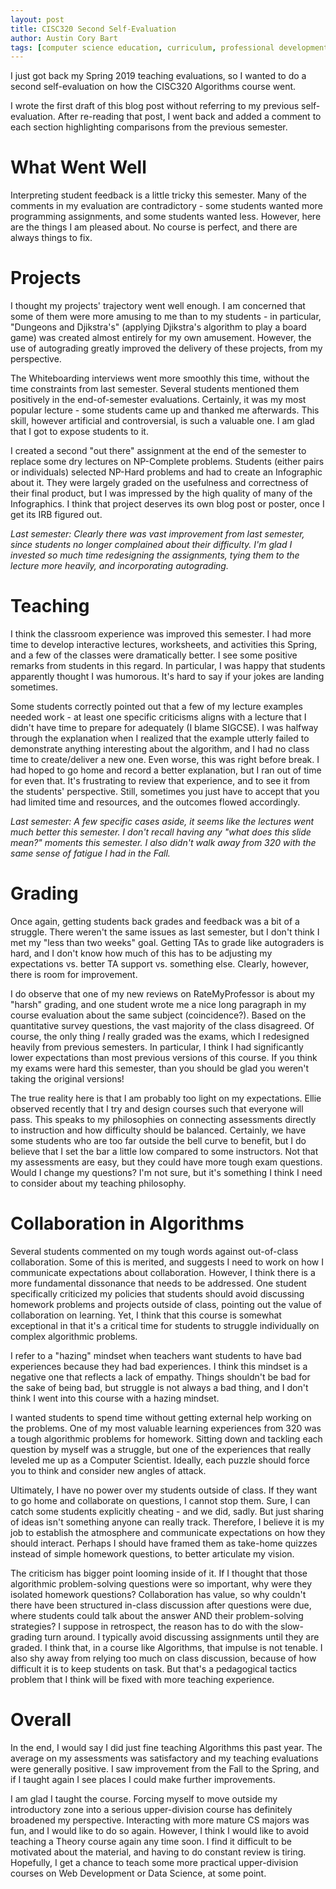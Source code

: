 ```yaml
---
layout: post
title: CISC320 Second Self-Evaluation
author: Austin Cory Bart
tags: [computer science education, curriculum, professional development, evaluation]
---
```


I just got back my Spring 2019 teaching evaluations, so I wanted to do a second self-evaluation on how the CISC320 Algorithms course went.

I wrote the first draft of this blog post without referring to my previous self-evaluation. After re-reading that post, I went back and added a comment to each section highlighting comparisons from the previous semester.

# What Went Well

Interpreting student feedback is a little tricky this semester. Many of the comments in my evaluation are contradictory - some students wanted more programming assignments, and some students wanted less. However, here are the things I am pleased about. No course is perfect, and there are always things to fix.

# Projects

I thought my projects' trajectory went well enough. I am concerned that some of them were more amusing to me than to my students - in particular, "Dungeons and Djikstra's" (applying Djikstra's algorithm to play a board game) was created almost entirely for my own amusement. However, the use of autograding greatly improved the delivery of these projects, from my perspective.

The Whiteboarding interviews went more smoothly this time, without the time constraints from last semester. Several students mentioned them positively in the end-of-semester evaluations. Certainly, it was my most popular lecture - some students came up and thanked me afterwards. This skill, however artificial and controversial, is such a valuable one. I am glad that I got to expose students to it.

I created a second "out there" assignment at the end of the semester to replace some dry lectures on NP-Complete problems. Students (either pairs or individuals) selected NP-Hard problems and had to create an Infographic about it. They were largely graded on the usefulness and correctness of their final product, but I was impressed by the high quality of many of the Infographics. I think that project deserves its own blog post or poster, once I get its IRB figured out.

*Last semester: Clearly there was vast improvement from last semester, since students no longer complained about their difficulty. I'm glad I invested so much time redesigning the assignments, tying them to the lecture more heavily, and incorporating autograding.*

# Teaching

I think the classroom experience was improved this semester. I had more time to develop interactive lectures, worksheets, and activities this Spring, and a few of the classes were dramatically better. I see some positive remarks from students in this regard. In particular, I was happy that students apparently thought I was humorous. It's hard to say if your jokes are landing sometimes.

Some students correctly pointed out that a few of my lecture examples needed work - at least one specific criticisms aligns with a lecture that I didn't have time to prepare for adequately (I blame SIGCSE). I was halfway through the explanation when I realized that the example utterly failed to demonstrate anything interesting about the algorithm, and I had no class time to create/deliver a new one. Even worse, this was right before break. I had hoped to go home and record a better explanation, but I ran out of time for even that. It's frustrating to review that experience, and to see it from the students' perspective. Still, sometimes you just have to accept that you had limited time and resources, and the outcomes flowed accordingly.

*Last semester: A few specific cases aside, it seems like the lectures went much better this semester. I don't recall having any "what does this slide mean?" moments this semester. I also didn't walk away from 320 with the same sense of fatigue I had in the Fall.*

# Grading

Once again, getting students back grades and feedback was a bit of a struggle. There weren't the same issues as last semester, but I don't think I met my "less than two weeks" goal. Getting TAs to grade like autograders is hard, and I don't know how much of this has to be adjusting my expectations vs. better TA support vs. something else. Clearly, however, there is room for improvement.

I do observe that one of my new reviews on RateMyProfessor is about my "harsh" grading, and one student wrote me a nice long paragraph in my course evaluation about the same subject (coincidence?). Based on the quantitative survey questions, the vast majority of the class disagreed. Of course, the only thing *I* really graded was the exams, which I redesigned heavily from previous semesters. In particular, I think I had significantly lower expectations than most previous versions of this course. If you think my exams were hard this semester, than you should be glad you weren't taking the original versions!

The true reality here is that I am probably too light on my expectations. Ellie observed recently that I try and design courses such that everyone will pass. This speaks to my philosophies on connecting assessments directly to instruction and how difficulty should be balanced. Certainly, we have some students who are too far outside the bell curve to benefit, but I do believe that I set the bar a little low compared to some instructors. Not that my assessments are easy, but they could have more tough exam questions. Would I change my questions? I'm not sure, but it's something I think I need to consider about my teaching philosophy.

# Collaboration in Algorithms

Several students commented on my tough words against out-of-class collaboration. Some of this is merited, and suggests I need to work on how I communicate expectations about collaboration. However, I think there is a more fundamental dissonance that needs to be addressed. One student specifically criticized my policies that students should avoid discussing homework problems and projects outside of class, pointing out the value of collaboration on learning. Yet, I think that this course is somewhat exceptional in that it's a critical time for students to struggle individually on complex algorithmic problems.

I refer to a "hazing" mindset when teachers want students to have bad experiences because they had bad experiences. I think this mindset is a negative one that reflects a lack of empathy. Things shouldn't be bad for the sake of being bad, but struggle is not always a bad thing, and I don't think I went into this course with a hazing mindset.

I wanted students to spend time without getting external help working on the problems. One of my most valuable learning experiences from 320 was a tough algorithmic problems for homework. Sitting down and tackling each question by myself was a struggle, but one of the experiences that really leveled me up as a Computer Scientist. Ideally, each puzzle should force you to think and consider new angles of attack.

Ultimately, I have no power over my students outside of class. If they want to go home and collaborate on questions, I cannot stop them. Sure, I can catch some students explicitly cheating - and we did, sadly. But just sharing of ideas isn't something anyone can really track. Therefore, I believe it is my job to establish the atmosphere and communicate expectations on how they should interact. Perhaps I should have framed them as take-home quizzes instead of simple homework questions, to better articulate my vision.

The criticism has bigger point looming inside of it. If I thought that those algorithmic problem-solving questions were so important, why were they isolated homework questions? Collaboration has value, so why couldn't there have been structured in-class discussion after questions were due, where students could talk about the answer AND their problem-solving strategies? I suppose in retrospect, the reason has to do with the slow-grading turn around. I typically avoid discussing assignments until they are graded. I think that, in a course like Algorithms, that impulse is not tenable. I also shy away from relying too much on class discussion, because of how difficult it is to keep students on task. But that's a pedagogical tactics problem that I think will be fixed with more teaching experience.

# Overall

In the end, I would say I did just fine teaching Algorithms this past year. The average on my assessments was satisfactory and my teaching evaluations were generally positive. I saw improvement from the Fall to the Spring, and if I taught again I see places I could make further improvements.

I am glad I taught the course. Forcing myself to move outside my introductory zone into a serious upper-division course has definitely broadened my perspective. Interacting with more mature CS majors was fun, and I would like to do so again. However, I think I would like to avoid teaching a Theory course again any time soon. I find it difficult to be motivated about the material, and having to do constant review is tiring. Hopefully, I get a chance to teach some more practical upper-division courses on Web Development or Data Science, at some point.